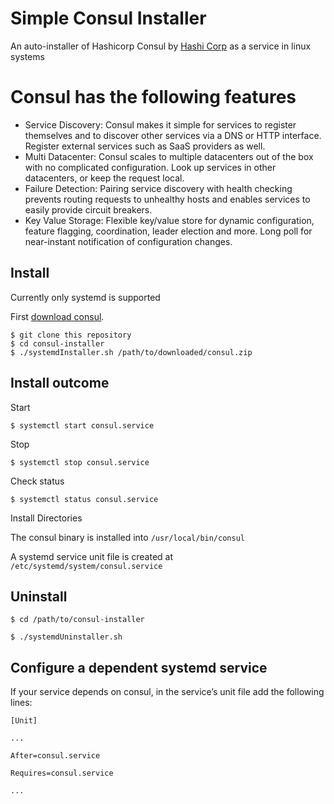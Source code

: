 
# Simple Consul Installer #


An auto-installer of Hashicorp Consul by [Hashi Corp](https://www.consul.io) as a service in linux systems

# Consul has the following features #
- Service Discovery: 
Consul makes it simple for services to register themselves and to discover other services via a DNS or HTTP interface. Register external services such as SaaS providers as well.
- Multi Datacenter: 
Consul scales to multiple datacenters out of the box with no complicated configuration. Look up services in other datacenters, or keep the request local.
- Failure Detection: 
Pairing service discovery with health checking prevents routing requests to unhealthy hosts and enables services to easily provide circuit breakers.
- Key Value Storage: 
Flexible key/value store for dynamic configuration, feature flagging, coordination, leader election and more. Long poll for near-instant notification of configuration changes.

## Install ##

Currently only systemd is supported

First [download consul](https://www.consul.io/downloads.html).

```
$ git clone this repository
$ cd consul-installer
$ ./systemdInstaller.sh /path/to/downloaded/consul.zip
```


## Install outcome ##


Start

`$ systemctl start consul.service`

Stop

`$ systemctl stop consul.service`

Check status

`$ systemctl status consul.service`


Install Directories

The consul binary is installed into
`/usr/local/bin/consul`

A systemd service unit file is created at
`/etc/systemd/system/consul.service`

## Uninstall ##

`$ cd /path/to/consul-installer`

`$ ./systemdUninstaller.sh`


## Configure a dependent systemd service ##

If your service depends on consul, in the service’s unit file add the following lines:


```
[Unit]

...

After=consul.service

Requires=consul.service

...
```


